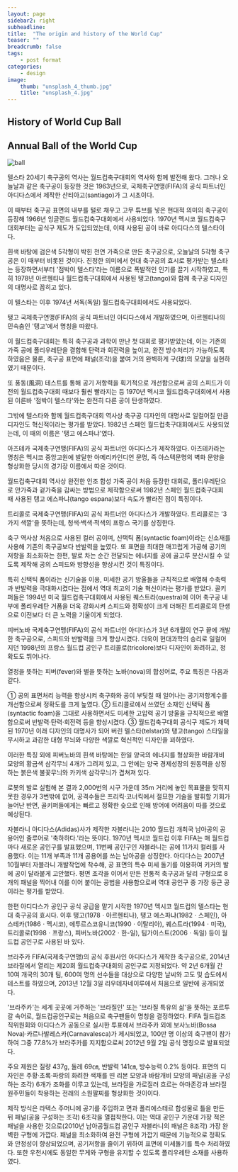 ```yaml
---
layout: page
sidebar2: right
subheadline: 
title:  "The origin and history of the World Cup"
teaser: ""
breadcrumb: false
tags:
    - post format
categories:
    - design
image:
    thumb: "unsplash_4_thumb.jpg"
    title: "unsplash_4.jpg"
---
```

## History of World Cup Ball





## Annual Ball of the World Cup
![ball](http://img.yonhapnews.co.kr/etc/graphic/YH/2013/12/04/GYH2013120400060004400_P2.jpg)


텔스타
20세기 축구공의 역사는 월드컵축구대회의 역사와 함께 발전해 왔다. 그러나 오늘날과 같은 축구공이 등장한 것은 1963년으로, 국제축구연맹(FIFA)의 공식 파트너인 아디다스에서 제작한 산티아고(santiago)가 그 시초이다.

이 때부터 축구공 표면의 내부를 털로 채우고 고무 튜브를 넣은 현대적 의미의 축구공이 등장해 1966년 잉글랜드 월드컵축구대회에서 사용되었다. 1970년 멕시코 월드컵축구대회부터는 공식구 제도가 도입되었는데, 이때 사용된 공이 바로 아디다스의 텔스타이다.

흰색 바탕에 검은색 5각형이 박힌 천연 가죽으로 만든 축구공으로, 오늘날의 5각형 축구공은 이 때부터 비롯된 것이다. 진정한 의미에서 현대 축구공의 효시로 평가받는 텔스타는 등장하면서부터 '점박이 텔스타'라는 이름으로 폭발적인 인기를 끌기 시작하였고, 특히 1978년 아르헨티나 월드컵축구대회에서 사용된 탱고(tango)와 함께 축구공 디자인의 대명사로 꼽히고 있다.

이 텔스타는 이후 1974년 서독(독일) 월드컵축구대회에서도 사용되었다. 

탱고
국제축구연맹(FIFA)의 공식 파트너인 아디다스에서 개발하였으며, 아르헨티나의 민속춤인 '탱고'에서 명칭을 따왔다.

이 월드컵축구대회는 특히 축구공과 과학이 만난 첫 대회로 평가받았는데, 이는 기존의 가죽 공에 폴리우레탄을 결합해 탄력과 회전력을 높이고, 완전 방수처리가 가능하도록 하였음은 물론, 축구공 표면에 패널(조각)을 붙여 거의 완벽하게 구(球)의 모양을 실현하였기 때문이다.

또 풍동(風洞) 테스트를 통해 공기 저항력을 획기적으로 개선함으로써 공의 스피드가 이전의 월드컵축구대회 때보다 훨씬 빨라지는 등 1970년 멕시코 월드컵축구대회에서 사용된 이른바 '점박이 텔스타'와는 완전히 다른 공이 탄생하였다.

그밖에 텔스타와 함께 월드컵축구대회 역사상 축구공 디자인의 대명사로 일컬어질 만큼 디자인도 혁신적이라는 평가를 받았다. 1982년 스페인 월드컵축구대회에서도 사용되었는데, 이 때의 이름은 '탱고 에스파냐'였다. 

아즈테카
국제축구연맹(FIFA)의 공식 파트너인 아디다스가 제작하였다. 아즈테카라는 명칭은 멕시코 중앙고원에 발달한 아메리카인디언 문명, 즉 아스텍문명의 벽화 문양을 형상화한 당시의 경기장 이름에서 따온 것이다.

월드컵축구대회 역사상 완전한 인조 합성 가죽 공이 처음 등장한 대회로, 폴리우레탄으로 안가죽과 겉가죽을 감싸는 방법으로 제작함으로써 1982년 스페인 월드컵축구대회 때 사용된 탱고 에스파냐(tango espana)보다 속도가 빨라진 점이 특징이다.  

트리콜로
국제축구연맹(FIFA)의 공식 파트너인 아디다스가 개발하였다. 트리콜로는 '3가지 색깔'을 뜻하는데, 청색·백색·적색의 프랑스 국기를 상징한다.

축구 역사상 처음으로 사용된 컬러 공이며, 신택틱 폼(syntactic foam)이라는 신소재를 사용해 기존의 축구공보다 반발력을 높였다. 또 표면을 최대한 매끄럽게 가공해 공기의 저항을 최소화하는 한편, 발로 차는 순간 전달되는 에너지를 공에 골고루 분산시킬 수 있도록 제작해 공의 스피드와 방향성을 향상시킨 것이 특징이다.

특히 신택틱 폼이라는 신기술을 이용, 미세한 공기 방울들을 규칙적으로 배열해 수축력과 반발력을 극대화시켰다는 점에서 역대 최고의 기술 혁신이라는 평가를 받았다. 골키퍼들은 1994년 미국 월드컵축구대회에서 사용된 퀘스트라(questra)에 이어 축구공 내부에 폴리우레탄 거품을 더욱 강화시켜 스피드와 정확성이 크게 더해진 트리콜로의 탄생으로 이전보다 더 큰 노력을 기울이게 되었다. 

피버노바
국제축구연맹(FIFA)의 공식 파트너인 아디다스가 3년 6개월의 연구 끝에 개발한 축구공으로, 스피드와 반발력을 크게 향상시켰다. 더욱이 현대과학의 승리로 일컬어지던 1998년의 프랑스 월드컵 공인구 트리콜로(tricolore)보다 디자인이 화려하고, 정확도도 뛰어나다.

열정을 뜻하는 피버(fever)와 별을 뜻하는 노바(nova)의 합성어로, 주요 특징은 다음과 같다.

① 공의 표면처리 능력을 향상시켜 축구화와 공이 부딪칠 때 일어나는 공기저항계수를 개선함으로써 정확도를 크게 높였다. ② 트리콜로에서 쓰였던 소재인 신택틱 폼(syntactic foam)을 그대로 사용하면서도 미세한 고압력 공기 방울을 규칙적으로 배열함으로써 반발력·탄력·회전력 등을 향상시켰다. ③ 월드컵축구대회 공식구 제도가 채택된 1970년 이래 디자인의 대명사가 되어 버린 텔스타(telstar)와 탱고(tango) 스타일을 무시하고 과감한 대형 무늬와 다양한 색깔로 혁신적인 디자인을 꾀하였다.

이러한 특징 외에 피버노바의 흰색 바탕에는 한일 양국의 에너지를 형상화한 바람개비 모양의 황금색 삼각무늬 4개가 그려져 있고, 그 안에는 양국 경제성장의 원동력을 상징하는 붉은색 불꽃무늬와 카키색 삼각무늬가 겹쳐져 있다.

로봇의 발로 실험해 본 결과 2,000번의 시구 가운데 35m 거리에 놓인 목표물을 맞히지 못한 경우가 3번밖에 없어, 공격수들은 프리킥·코너킥에서 절묘한 기술을 발휘할 기회가 늘어난 반면, 골키퍼들에게는 빠르고 정확한 슛으로 인해 방어에 어려움이 따를 것으로 예상된다. 

자블라니
아디다스(Adidas)사가 제작한 자블라니는 2010 월드컵 개최국 남아공의 공용어인 줄루어로 '축하하다.'라는 뜻이다. 1970년 멕시코 월드컵 이후 FIFA는 매 월드컵마다 새로운 공인구를 발표했으며, 11번째 공인구인 자블라니는 공에 11가지 컬러를 사용했다. 이는 11개 부족과 11개 공용어를 쓰는 남아공을 상징한다. 아디다스는 2007년 10월부터 자블라니 개발작업에 착수해, 공 표면의 특수 미세 돌기를 이용하여 키커의 발에 공이 달라붙게 고안했다. 평면 조각을 이어서 만든 전통적 축구공과 달리 구형으로 8개의 패널을 찍어내 이를 이어 붙이는 공법을 사용함으로써 역대 공인구 중 가장 둥근 공이라는 평가를 받았다.

한편 아디다스가 공인구 공식 공급을 맡기 시작한 1970년 멕시코 월드컵의 텔스타는 현대 축구공의 효시다. 이후 탱고(1978ㆍ아르헨티나), 탱고 에스파냐(1982ㆍ스페인), 아스테카(1986ㆍ멕시코), 에투르스코유니코(1990ㆍ이탈리아), 퀘스트라(1994ㆍ미국), 트리콜로(1998ㆍ프랑스), 피버노바(2002ㆍ한-일), 팀가이스트(2006ㆍ독일) 등이 월드컵 공인구로 사용된 바 있다.

브라주카
FIFA(국제축구연맹)의 공식 후원사인 아디다스가 제작한 축구공으로, 2014년 브라질에서 열리는 제20회 월드컵축구대회의 공인구로 지정되었다. 약 2년 6개월 간 10여 개국의 30개 팀, 600여 명의 선수들을 대상으로 다양한 날씨와 고도 및 습도에서 테스트를 하였으며, 2013년 12월 3일 리우데자네이루에서 처음으로 일반에 공개되었다.

'브라주카'는 세계 곳곳에 거주하는 '브라질인' 또는 '브라질 특유의 삶'을 뜻하는 포르투갈 속어로, 월드컵공인구로는 처음으로 축구팬들이 명칭을 결정하였다. FIFA 월드컵조직위원회와 아디다스가 공동으로 실시한 투표에서 브라주카 외에 보사노바(Bossa Nova)·카르나발레스카(Carnavalesca)가 제시되었고, 100만 명 이상의 축구팬이 참가하여 그중 77.8%가 브라주카를 지지함으로써 2012년 9월 2일 공식 명칭으로 발표되었다.

주요 제원은 질량 437g, 둘레 69㎝, 반발력 141㎝, 방수능력 0.2% 등이다. 표면의 디자인은 주황·초록·파랑의 화려한 색채를 띤 리본 모양과 바람개비 모양의 패널(공을 구성하는 조각) 6개가 조화를 이루고 있는데, 브라질을 가로질러 흐르는 아마존강과 브라질 원주민들이 착용하는 전래의 소원팔찌를 형상화한 것이이다.

제작 방식은 라텍스 주머니에 공기를 주입하고 면과 폴리에스테르 합성물로 틀을 만든 뒤 패널(공을 구성하는 조각) 6조각을 열접착한다. 이는 역대 공인구 가운데 가장 적은 패널을 사용한 것으로(2010년 남아공월드컵 공인구 자블라니의 패널은 8조각) 가장 완벽한 구형에 가깝다. 패널을 최소화하여 완전 구형에 가깝기 때문에 기능적으로 정확도와 안정성이 향상되었으며, 공기저항을 줄이기 위하여 표면에 미세돌기를 특수 처리하였다. 또한 우천시에도 동일한 무게와 구형을 유지할 수 있도록 폴리우레탄 소재를 사용하였다.
